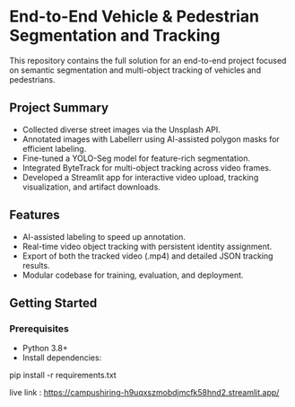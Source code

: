 # End-to-End Vehicle & Pedestrian Segmentation and Tracking

This repository contains the full solution for an end-to-end project focused on semantic segmentation and multi-object tracking of vehicles and pedestrians.

## Project Summary

- Collected diverse street images via the Unsplash API.  
- Annotated images with Labellerr using AI-assisted polygon masks for efficient labeling.  
- Fine-tuned a YOLO-Seg model for feature-rich segmentation.  
- Integrated ByteTrack for multi-object tracking across video frames.  
- Developed a Streamlit app for interactive video upload, tracking visualization, and artifact downloads.

## Features

- AI-assisted labeling to speed up annotation.  
- Real-time video object tracking with persistent identity assignment.  
- Export of both the tracked video (.mp4) and detailed JSON tracking results.  
- Modular codebase for training, evaluation, and deployment.

## Getting Started

### Prerequisites

- Python 3.8+  
- Install dependencies:  

pip install -r requirements.txt



live link : https://campushiring-h9uqxszmobdjmcfk58hnd2.streamlit.app/
